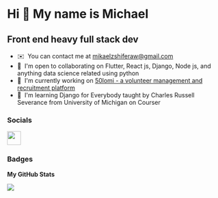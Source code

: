 Hi 👋 My name is Michael
========================

Front end heavy full stack dev
------------------------------

* ✉️  You can contact me at [mikaelzshiferaw@gmail.com](mailto:mikaelzshiferaw@gmail.com)
* 🤝  I'm open to collaborating on Flutter, React js, Django, Node js, and anything data science related using python
* 🚀  I'm currently working on [50lomi - a volunteer management and recruitment platform](http://frontend.50lomi.et)
* 🧠  I'm learning Django for Everybody taught by Charles Russell Severance from University of Michigan on Courser


### Socials

<p align="left"> <a href="https://www.github.com/michaelzewdu" target="_blank" rel="noreferrer"><img src="https://raw.githubusercontent.com/danielcranney/readme-generator/main/public/icons/socials/github.svg" width="32" height="32" /></a></p>

### Badges

<b>My GitHub Stats</b>

<a href="http://www.github.com/michaelzewdu"><img src="https://github-readme-streak-stats.herokuapp.com/?user=michaelzewdu&stroke=ffffff&background=1c1917&ring=0891b2&fire=0891b2&currStreakNum=ffffff&currStreakLabel=0891b2&sideNums=ffffff&sideLabels=ffffff&dates=ffffff&hide_border=true" /></a>

<!---
slim-crown/slim-crown is a ✨ special ✨ repository because its `README.md` (this file) appears on your GitHub profile.
You can click the Preview link to take a look at your changes.
--->
